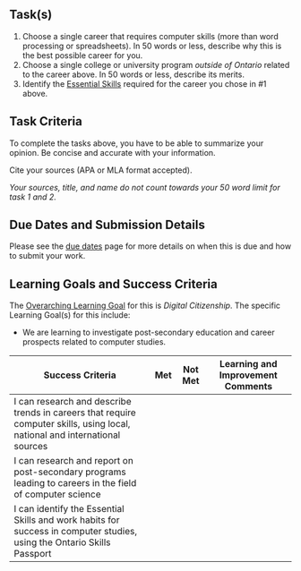 ## Task(s)

1. Choose a single career that requires computer skills (more than word processing or spreadsheets).  In 50 words or less, describe why this is the best possible career for you.
2. Choose a single college or university program *outside of Ontario* related to the career above. In 50 words or less, describe its merits.
3. Identify the [Essential Skills](http://www.skills.edu.gov.on.ca/OSP2Web/TCU/DisplayEssentialSkills.xhtml) required for the career you chose in #1 above.

## Task Criteria 
To complete the tasks above, you have to be able to summarize your opinion.  Be concise and accurate with your information.

Cite your sources (APA or MLA format accepted).

_Your sources, title, and name do not count towards your 50 word limit for task 1 and 2._

## Due Dates and Submission Details

Please see the [due dates](./Due-Dates-and-Submission-Details) page for more details on when this is due and how to submit your work.

## Learning Goals and Success Criteria

The [Overarching Learning Goal](./images/ICS2O.jpg) for this is _Digital Citizenship_.
The specific Learning Goal(s) for this include:
  * We are learning to investigate post-secondary education and career prospects related to computer studies.

| Success Criteria | Met | Not Met | Learning and Improvement Comments |
| ----------- | --- | ------ | ------- |
| I can research and describe trends in careers that require computer skills, using local, national and international sources  | | | |
| I can research and report on post-secondary programs leading to careers in the field of computer science | | | |
| I can identify the Essential Skills and work habits for success in computer studies, using the Ontario Skills Passport | | | |